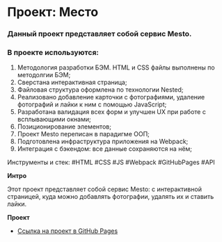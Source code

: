 # Проект: Место

### Данный проект представляет собой сервис Mesto.

### В проекте используются:
1. Методология разработки БЭМ. HTML и CSS файлы выполнены по методолгии БЭМ;
2. Сверстана интерактивная страница;
3. Файловая структура оформлена по технологии Nested;
4. Реализовано добавление карточки с фотографиями, удаление фотографий и лайки к ним с помощью JavaScript;
5. Разработана валидация всех форм и улучшен UX при работе с всплывающими окнами;
6. Позиционирование элементов;
7. Проект Mesto переписан в парадигме ООП;
8. Подготовлена инфраструктура приложения на Webpack;
9. Интеграция с бэкендом: все данные сохраняются на нём;

Инструменты и стек: #HTML #CSS #JS #Webpack #GitHubPages #API

**Интро**

Этот проект представляет собой сервис Mesto: с интерактивной страницей, куда можно добавлять фотографии, удалять их и ставить лайки.

**Проект**

* [Ссылка на проект в GitHub Pages](https://Grantoom.github.io/mesto)